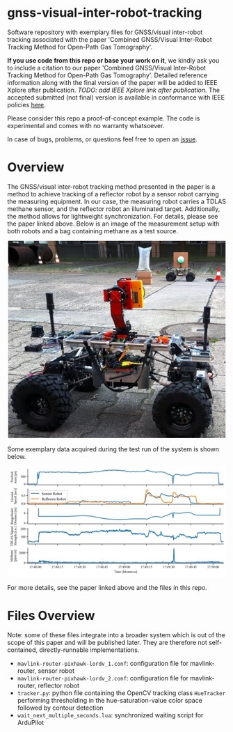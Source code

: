 # gnss-visual-inter-robot-tracking
Software repository with exemplary files for GNSS/visual inter-robot tracking associated with the paper 'Combined GNSS/Visual Inter-Robot Tracking Method for Open-Path Gas Tomography'.

**If you use code from this repo or base your work on it**, we kindly ask you to include a citation to our paper 'Combined GNSS/Visual Inter-Robot Tracking Method for Open-Path Gas Tomography'. Detailed reference information along with the final version of the paper will be added to IEEE Xplore after publication. *TODO: add IEEE Xplore link after publication.* The accepted submitted (not final) version is available in conformance with IEEE policies [here](Lohrke_Sensors_2025_accepted_repo_copyright_notice.pdf).

Please consider this repo a proof-of-concept example. The code is experimental and comes with no warranty whatsoever.

In case of bugs, problems, or questions feel free to open an [issue](https://github.com/BAMresearch/gnss-visual-inter-robot-tracking/issues/new).

# Overview
The GNSS/visual inter-robot tracking method presented in the paper is a method to achieve tracking of a reflector robot by a sensor robot carrying the measuring equipment. In our case, the measuring robot carries a TDLAS methane sensor, and the reflector robot an illuminated target. Additionally, the method allows for lightweight synchronization. For details, please see the paper linked above. Below is an image of the measurement setup with both robots and a bag containing methane as a test source.

<p align="center">
<img src="./docs/setup.jpg" width=500>
</p>

Some exemplary data acquired during the test run of the system is shown below.

<p align="center">
<img src="./docs/measurement_run04_wide.png"  width= 1000 >
</p>

For more details, see the paper linked above and the files in this repo.

# Files Overview
Note: some of these files integrate into a broader system which is out of the scope of this paper and will be published later. They are therefore not self-contained, directly-runnable implementations.
* `mavlink-router-pixhawk-lordv_1.conf`: configuration file for mavlink-router, sensor robot
* `mavlink-router-pixhawk-lordv_2.conf`: configuration file for mavlink-router, reflector robot
* `tracker.py`: python file containing the OpenCV tracking class `HueTracker` performing thresholding in the hue-saturation-value color space followed by contour detection
* `wait_next_multiple_seconds.lua`: synchronized waiting script for ArduPilot


